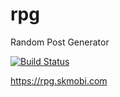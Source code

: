 # rpg
Random Post Generator

[![Build Status](https://travis-ci.org/fopina/rpg.svg?branch=master)](https://travis-ci.org/fopina/rpg)

https://rpg.skmobi.com
